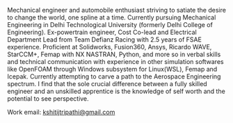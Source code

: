 Mechanical engineer and automobile enthusiast striving to satiate the desire to change the world, one spline at a time. 
Currently pursuing Mechanical Engineering in Delhi Technological University (formerly Delhi College of Engineering). 
Ex-powertrain engineer, Cost Co-lead and Electrical Department Lead from Team Defianz Racing with 2.5 years of FSAE experience.
Proficient at Solidworks, Fusion360, Ansys, Ricardo WAVE, StarCCM+, Femap with NX NASTRAN, Python, and more so in verbal skills and technical communication with experience in other simulation softwares like OpenFOAM through Windows subsystem for Linux(WSL), Femap and Icepak.
Currently attempting to carve a path to the Aerospace Engineering spectrum. I find that the sole crucial difference between a fully skilled engineer and an unskilled apprentice is the knowledge of self worth and the potential to see perspective.

Work email: kshitijtripathi@gmail.com

